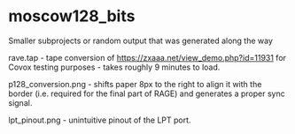 # moscow128_bits
Smaller subprojects or random output that was generated along the way  

rave.tap - tape conversion of https://zxaaa.net/view_demo.php?id=11931 for Covox testing purposes - takes roughly 9 minutes to load.  

p128_conversion.png - shifts paper 8px to the right to align it with the border (i.e. required for the final part of RAGE) and generates a proper sync signal.  

lpt_pinout.png - unintuitive pinout of the LPT port.  

